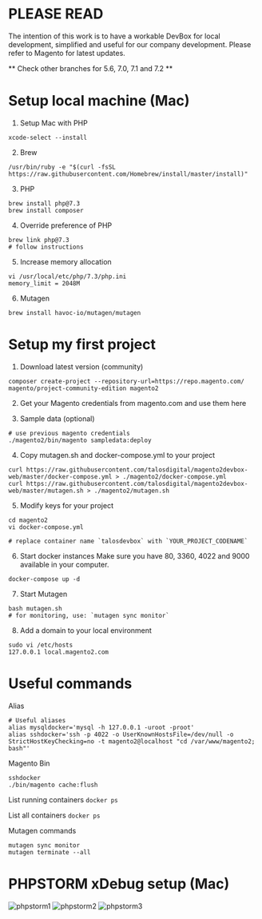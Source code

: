 # PLEASE READ

The intention of this work is to have a workable DevBox for local development, simplified and useful for our company development.
Please refer to Magento for latest updates.

** Check other branches for 5.6, 7.0, 7.1 and 7.2 **


# Setup local machine (Mac)

1. Setup Mac with PHP
```
xcode-select --install
```

2. Brew
```
/usr/bin/ruby -e "$(curl -fsSL https://raw.githubusercontent.com/Homebrew/install/master/install)"
```

3. PHP
```
brew install php@7.3
brew install composer
```

4. Override preference of PHP
```
brew link php@7.3
# follow instructions
```


5. Increase memory allocation
```
vi /usr/local/etc/php/7.3/php.ini
memory_limit = 2048M
```

6. Mutagen
```
brew install havoc-io/mutagen/mutagen
```

# Setup my first project

1. Download latest version (community)
```
composer create-project --repository-url=https://repo.magento.com/ magento/project-community-edition magento2
```

2. Get your Magento credentials from magento.com and use them here

3. Sample data (optional)
```
# use previous magento credentials
./magento2/bin/magento sampledata:deploy
```


4. Copy mutagen.sh and docker-compose.yml to your project
```
curl https://raw.githubusercontent.com/talosdigital/magento2devbox-web/master/docker-compose.yml > ./magento2/docker-compose.yml 
curl https://raw.githubusercontent.com/talosdigital/magento2devbox-web/master/mutagen.sh > ./magento2/mutagen.sh
```

5. Modify keys for your project
```
cd magento2
vi docker-compose.yml

# replace container name `talosdevbox` with `YOUR_PROJECT_CODENAME`
```

6. Start docker instances
Make sure you have 80, 3360, 4022 and 9000 available in your computer.
```
docker-compose up -d
```

7. Start Mutagen
```
bash mutagen.sh
# for monitoring, use: `mutagen sync monitor`
```

8. Add a domain to your local environment
```
sudo vi /etc/hosts
127.0.0.1 local.magento2.com
```

# Useful commands

Alias
```
# Useful aliases
alias mysqldocker='mysql -h 127.0.0.1 -uroot -proot'
alias sshdocker='ssh -p 4022 -o UserKnownHostsFile=/dev/null -o StrictHostKeyChecking=no -t magento2@localhost "cd /var/www/magento2; bash"'
```

Magento Bin
```
sshdocker
./bin/magento cache:flush
```

List running containers
```docker ps```

List all containers
```docker ps```

Mutagen commands
```
mutagen sync monitor
mutagen terminate --all
```


# PHPSTORM xDebug setup (Mac)

![phpstorm1](https://raw.githubusercontent.com/talosdigital/magento2devbox-web/master/phpstorm1.png)
![phpstorm2](https://raw.githubusercontent.com/talosdigital/magento2devbox-web/master/phpstorm2.png)
![phpstorm3](https://raw.githubusercontent.com/talosdigital/magento2devbox-web/master/phpstorm3.png)

